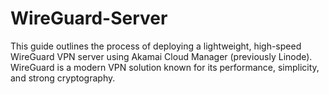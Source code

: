 # WireGuard-Server
This guide outlines the process of deploying a lightweight, high-speed WireGuard VPN server using Akamai Cloud Manager (previously Linode). WireGuard is a modern VPN solution known for its performance, simplicity, and strong cryptography.
